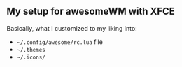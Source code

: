 ## My setup for awesomeWM with XFCE

Basically, what I customized to my liking into:

- `~/.config/awesome/rc.lua` file
- `~/.themes`
- `~/.icons/`
